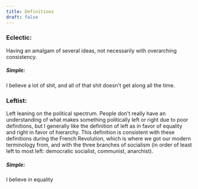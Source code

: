 ```yaml
---
title: Definitions
draft: false
---
```


### Eclectic:
 Having an amalgam of several ideas, not necessarily with overarching consistency.

 ##### Simple:
  I believe a lot of shit, and all of that shit doesn't get along all the time.

### Leftist:
Left leaning on the political spectrum. People don't really have an understanding of what makes something politically left or right due to poor definitions, but I generally like the definition of left as in favor of equality and right in favor of hierarchy. This definition is consistent with these definitions during the French Revolution, which is where we got our modern terminology from, and with the three branches of socialism (in order of least left to most left: democratic socialist, communist, anarchist).

##### Simple:
 I believe in equality


